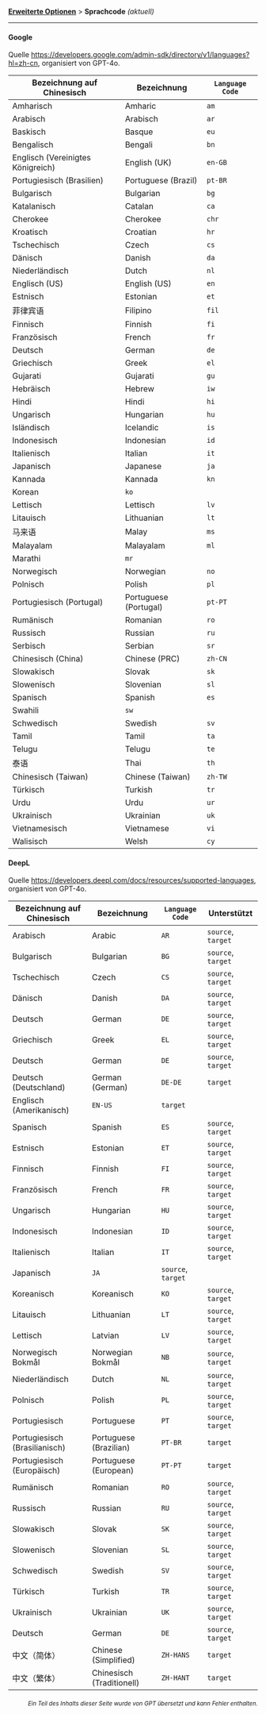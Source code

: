 [**Erweiterte Optionen**](./introduction.md) > **Sprachcode** _(aktuell)_

---

#### Google

Quelle <https://developers.google.com/admin-sdk/directory/v1/languages?hl=zh-cn>, organisiert von GPT-4o.

| Bezeichnung auf Chinesisch | Bezeichnung | `Language Code` |
| --- | --- | --- |
| Amharisch | Amharic | `am` |
| Arabisch | Arabisch | `ar` |
| Baskisch | Basque | `eu` |
| Bengalisch | Bengali | `bn` |
| Englisch (Vereinigtes Königreich) | English (UK) | `en-GB` |
| Portugiesisch (Brasilien) | Portuguese (Brazil) | `pt-BR` |
| Bulgarisch | Bulgarian | `bg` |
| Katalanisch | Catalan | `ca` |
| Cherokee | Cherokee | `chr` |
| Kroatisch | Croatian | `hr` |
| Tschechisch | Czech | `cs` |
| Dänisch | Danish | `da` |
| Niederländisch | Dutch | `nl` |
| Englisch (US) | English (US) | `en` |
| Estnisch | Estonian | `et` |
| 菲律宾语 | Filipino | `fil` |
| Finnisch | Finnish | `fi` |
| Französisch | French | `fr` |
| Deutsch | German | `de` |
| Griechisch | Greek | `el` |
| Gujarati | Gujarati | `gu` |
| Hebräisch | Hebrew | `iw` |
| Hindi | Hindi | `hi` |
| Ungarisch | Hungarian | `hu` |
| Isländisch | Icelandic | `is` |
| Indonesisch | Indonesian | `id` |
| Italienisch | Italian | `it` |
| Japanisch | Japanese | `ja` |
| Kannada | Kannada | `kn` |
| Korean | `ko` |
| Lettisch | Lettisch | `lv` |
| Litauisch | Lithuanian | `lt` |
| 马来语 | Malay | `ms` |
| Malayalam | Malayalam | `ml` |
| Marathi | `mr` |
| Norwegisch | Norwegian | `no` |
| Polnisch | Polish | `pl` |
| Portugiesisch (Portugal) | Portuguese (Portugal) | `pt-PT` |
| Rumänisch | Romanian | `ro` |
| Russisch | Russian | `ru` |
| Serbisch | Serbian | `sr` |
| Chinesisch (China) | Chinese (PRC) | `zh-CN` |
| Slowakisch | Slovak | `sk` |
| Slowenisch | Slovenian | `sl` |
| Spanisch | Spanish | `es` |
| Swahili | `sw` |
| Schwedisch | Swedish | `sv` |
| Tamil | Tamil | `ta` |
| Telugu | Telugu | `te` |
| 泰语 | Thai | `th` |
| Chinesisch (Taiwan) | Chinese (Taiwan) | `zh-TW` |
| Türkisch | Turkish | `tr` |
| Urdu | Urdu | `ur` |
| Ukrainisch | Ukrainian | `uk` |
| Vietnamesisch | Vietnamese | `vi` |
| Walisisch | Welsh | `cy` |


#### DeepL
Quelle <https://developers.deepl.com/docs/resources/supported-languages>, organisiert von GPT-4o.

| Bezeichnung auf Chinesisch | Bezeichnung | `Language Code` | Unterstützt |
| --- | --- | --- | --- |
| Arabisch | Arabic | `AR` | `source`, `target` |
| Bulgarisch | Bulgarian | `BG` | `source`, `target` |
| Tschechisch | Czech | `CS` | `source`, `target` |
| Dänisch | Danish | `DA` | `source`, `target` |
| Deutsch | German | `DE` | `source`, `target` |
| Griechisch | Greek | `EL` | `source`, `target` |
| Deutsch | German | `DE` | `source`, `target` |
| Deutsch (Deutschland) | German (German) | `DE-DE` | `target` |
| Englisch (Amerikanisch) | `EN-US` | `target` |
| Spanisch | Spanish | `ES` | `source`, `target` |
| Estnisch | Estonian | `ET` | `source`, `target` |
| Finnisch | Finnish | `FI` | `source`, `target` |
| Französisch | French | `FR` | `source`, `target` |
| Ungarisch | Hungarian | `HU` | `source`, `target` |
| Indonesisch | Indonesian | `ID` | `source`, `target` |
| Italienisch | Italian | `IT` | `source`, `target` |
| Japanisch | `JA` | `source`, `target` |
| Koreanisch | Koreanisch | `KO` | `source`, `target` |
| Litauisch | Lithuanian | `LT` | `source`, `target` |
| Lettisch | Latvian | `LV` | `source`, `target` |
| Norwegisch Bokmål | Norwegian Bokmål | `NB` | `source`, `target` |
| Niederländisch | Dutch | `NL` | `source`, `target` |
| Polnisch | Polish | `PL` | `source`, `target` |
| Portugiesisch | Portuguese | `PT` | `source`, `target` |
| Portugiesisch (Brasilianisch) | Portuguese (Brazilian) | `PT-BR` | `target` |
| Portugiesisch (Europäisch) | Portuguese (European) | `PT-PT` | `target` |
| Rumänisch | Romanian | `RO` | `source`, `target` |
| Russisch | Russian | `RU` | `source`, `target` |
| Slowakisch | Slovak | `SK` | `source`, `target` |
| Slowenisch | Slovenian | `SL` | `source`, `target` |
| Schwedisch | Swedish | `SV` | `source`, `target` |
| Türkisch | Turkish | `TR` | `source`, `target` |
| Ukrainisch | Ukrainian | `UK` | `source`, `target` |
| Deutsch | German | `DE` | `source`, `target` |
| 中文（简体） | Chinese (Simplified) | `ZH-HANS` | `target` |
| 中文（繁体） | Chinesisch (Traditionell) | `ZH-HANT` | `target` |

<div align="right"> 
<h6><small>Ein Teil des Inhalts dieser Seite wurde von GPT übersetzt und kann Fehler enthalten.</small></h6>